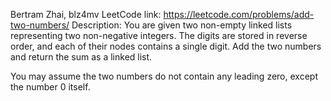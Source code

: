 Bertram Zhai, blz4mv
LeetCode link: https://leetcode.com/problems/add-two-numbers/
Description: 
You are given two non-empty linked lists representing two non-negative integers. The digits are stored in reverse order, and each of their nodes contains a single digit. Add the two numbers and return the sum as a linked list.

You may assume the two numbers do not contain any leading zero, except the number 0 itself.